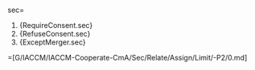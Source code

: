 sec=<ol><li>{RequireConsent.sec}<li>{RefuseConsent.sec}<li>{ExceptMerger.sec}</ol>

=[G/IACCM/IACCM-Cooperate-CmA/Sec/Relate/Assign/Limit/-P2/0.md]
